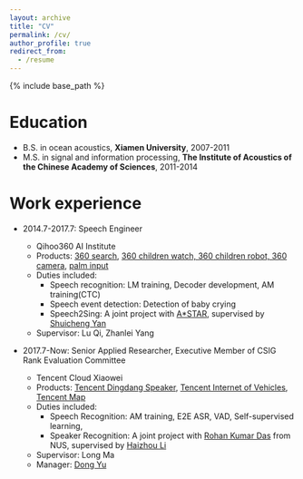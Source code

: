 ```yaml
---
layout: archive
title: "CV"
permalink: /cv/
author_profile: true
redirect_from:
  - /resume
---
```


{% include base_path %}

Education
======
* B.S. in ocean acoustics, **Xiamen University**, 2007-2011
* M.S. in signal and information processing, **The Institute of Acoustics of the Chinese Academy of Sciences**, 2011-2014

Work experience
======
* 2014.7-2017.7: Speech Engineer
  * Qihoo360 AI Institute
  * Products: [360 search](https://www.so.com/), [360 children watch, 360 children robot, 360 camera](https://mall.360.cn/ac/360PPR?utm_source=guanwanggd02), [palm input](http://www.xinshuru.com/win_record.html)
  * Duties included:
    * Speech recognition: LM training, Decoder development, AM training(CTC)
    * Speech event detection: Detection of baby crying
    * Speech2Sing: A joint project with [A*STAR](https://www.a-star.edu.sg/), supervised by [Shuicheng Yan](https://www.linkedin.com/in/shuicheng-yan-123a866/?originalSubdomain=sg)
  * Supervisor: Lu Qi, Zhanlei Yang

* 2017.7-Now: Senior Applied Researcher, Executive Member of CSIG Rank Evaluation Committee
  * Tencent Cloud Xiaowei
  * Products: [Tencent Dingdang Speaker](https://dingdang.qq.com/dingdang_speaker.html), [Tencent Internet of Vehicles](https://cloud.tencent.com/solution/auto), [Tencent Map](https://map.qq.com/)
  * Duties included:
    * Speech Recognition: AM training, E2E ASR, VAD, Self-supervised learning,
    * Speaker Recognition: A joint project with [Rohan Kumar Das](https://sites.google.com/view/rohankumardas) from NUS, supervised by [Haizhou Li](https://ece.nus.edu.sg/hlt/faculty/)
  * Supervisor: Long Ma
  * Manager: [Dong Yu](https://sites.google.com/view/dongyu888/)
